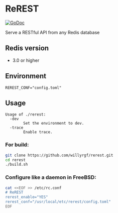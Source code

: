 # ReREST
[![GoDoc](https://godoc.org/github.com/willyrgf/rerest?status.png)](https://godoc.org/github.com/willyrgf/rerest)

Serve a RESTful API from any Redis database

## Redis version

- 3.0 or higher

## Environment
```
REREST_CONF="config.toml"
```

## Usage
```
Usage of ./rerest:
  -dev
        Set the environment to dev.
  -trace
        Enable trace.
```

### For build:
```sh
git clone https://github.com/willyrgf/rerest.git
cd rerest
./build.sh
```

### Configure like a daemon in FreeBSD:
```sh
cat <<EOF >> /etc/rc.conf
# ReREST
rerest_enable="YES"
rerest_conf="/usr/local/etc/rerest/config.toml"
EOF
```
